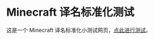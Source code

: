 # Minecraft 译名标准化测试
这是一个 Minecraft 译名标准化小测试网页，[点此进行测试](https://github.com/sheep-realms/Minecraft-Translation-Standardization-Test)。
